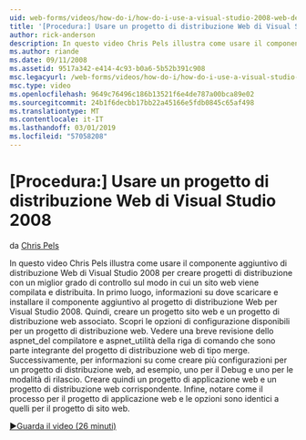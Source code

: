 ```yaml
---
uid: web-forms/videos/how-do-i/how-do-i-use-a-visual-studio-2008-web-deployment-project
title: '[Procedura:] Usare un progetto di distribuzione Web di Visual Studio 2008 | Microsoft Docs'
author: rick-anderson
description: In questo video Chris Pels illustra come usare il componente aggiuntivo di distribuzione Web di Visual Studio 2008 per creare progetti di distribuzione con un miglior grado di controllare come...
ms.author: riande
ms.date: 09/11/2008
ms.assetid: 9517a342-e414-4c93-b0a6-5b52b391c908
msc.legacyurl: /web-forms/videos/how-do-i/how-do-i-use-a-visual-studio-2008-web-deployment-project
msc.type: video
ms.openlocfilehash: 9649c76496c186b13521f6e4de787a00bca89e02
ms.sourcegitcommit: 24b1f6decbb17bb22a45166e5fdb0845c65af498
ms.translationtype: MT
ms.contentlocale: it-IT
ms.lasthandoff: 03/01/2019
ms.locfileid: "57058208"
---
```

<a name="how-do-i-use-a-visual-studio-2008-web-deployment-project"></a>[Procedura:] Usare un progetto di distribuzione Web di Visual Studio 2008
====================
da [Chris Pels](https://twitter.com/chrispels)

In questo video Chris Pels illustra come usare il componente aggiuntivo di distribuzione Web di Visual Studio 2008 per creare progetti di distribuzione con un miglior grado di controllo sul modo in cui un sito web viene compilata e distribuita. In primo luogo, informazioni su dove scaricare e installare il componente aggiuntivo al progetto di distribuzione Web per Visual Studio 2008. Quindi, creare un progetto sito web e un progetto di distribuzione web associato. Scopri le opzioni di configurazione disponibili per un progetto di distribuzione web. Vedere una breve revisione dello aspnet\_del compilatore e aspnet\_utilità della riga di comando che sono parte integrante del progetto di distribuzione web di tipo merge. Successivamente, per informazioni su come creare più configurazioni per un progetto di distribuzione web, ad esempio, uno per il Debug e uno per le modalità di rilascio. Creare quindi un progetto di applicazione web e un progetto di distribuzione web corrispondente. Infine, notare come il processo per il progetto di applicazione web e le opzioni sono identici a quelli per il progetto di sito web.

[&#9654;Guarda il video (26 minuti)](https://channel9.msdn.com/Blogs/ASP-NET-Site-Videos/how-do-i-use-a-visual-studio-2008-web-deployment-project)
